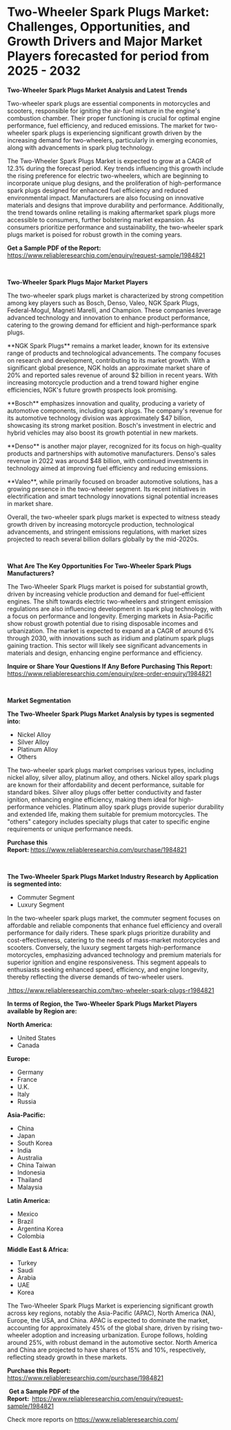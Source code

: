 <p><h1>Two-Wheeler Spark Plugs Market: Challenges, Opportunities, and Growth Drivers and Major Market Players forecasted for period from 2025 - 2032</h1></p><p><strong>Two-Wheeler Spark Plugs Market Analysis and Latest Trends</strong></p>
<p><p>Two-wheeler spark plugs are essential components in motorcycles and scooters, responsible for igniting the air-fuel mixture in the engine's combustion chamber. Their proper functioning is crucial for optimal engine performance, fuel efficiency, and reduced emissions. The market for two-wheeler spark plugs is experiencing significant growth driven by the increasing demand for two-wheelers, particularly in emerging economies, along with advancements in spark plug technology.</p><p>The Two-Wheeler Spark Plugs Market is expected to grow at a CAGR of 12.3% during the forecast period. Key trends influencing this growth include the rising preference for electric two-wheelers, which are beginning to incorporate unique plug designs, and the proliferation of high-performance spark plugs designed for enhanced fuel efficiency and reduced environmental impact. Manufacturers are also focusing on innovative materials and designs that improve durability and performance. Additionally, the trend towards online retailing is making aftermarket spark plugs more accessible to consumers, further bolstering market expansion. As consumers prioritize performance and sustainability, the two-wheeler spark plugs market is poised for robust growth in the coming years.</p></p>
<p><strong>Get a Sample PDF of the Report:&nbsp;</strong> <a href="https://www.reliableresearchiq.com/enquiry/request-sample/1984821?utm_campaign=2926&utm_medium=2&utm_source=Github&utm_content=ia&utm_term=31032025&utm_id=two-wheeler-spark-plugs">https://www.reliableresearchiq.com/enquiry/request-sample/1984821</a></p>
<p>&nbsp;</p>
<p><strong>Two-Wheeler Spark Plugs Major Market Players</strong></p>
<p><p>The two-wheeler spark plugs market is characterized by strong competition among key players such as Bosch, Denso, Valeo, NGK Spark Plugs, Federal-Mogul, Magneti Marelli, and Champion. These companies leverage advanced technology and innovation to enhance product performance, catering to the growing demand for efficient and high-performance spark plugs.</p><p>**NGK Spark Plugs** remains a market leader, known for its extensive range of products and technological advancements. The company focuses on research and development, contributing to its market growth. With a significant global presence, NGK holds an approximate market share of 20% and reported sales revenue of around $2 billion in recent years. With increasing motorcycle production and a trend toward higher engine efficiencies, NGK's future growth prospects look promising.</p><p>**Bosch** emphasizes innovation and quality, producing a variety of automotive components, including spark plugs. The company's revenue for its automotive technology division was approximately $47 billion, showcasing its strong market position. Bosch's investment in electric and hybrid vehicles may also boost its growth potential in new markets.</p><p>**Denso** is another major player, recognized for its focus on high-quality products and partnerships with automotive manufacturers. Denso's sales revenue in 2022 was around $48 billion, with continued investments in technology aimed at improving fuel efficiency and reducing emissions.</p><p>**Valeo**, while primarily focused on broader automotive solutions, has a growing presence in the two-wheeler segment. Its recent initiatives in electrification and smart technology innovations signal potential increases in market share.</p><p>Overall, the two-wheeler spark plugs market is expected to witness steady growth driven by increasing motorcycle production, technological advancements, and stringent emissions regulations, with market sizes projected to reach several billion dollars globally by the mid-2020s.</p></p>
<p>&nbsp;</p>
<p><strong>What Are The Key Opportunities For Two-Wheeler Spark Plugs Manufacturers?</strong></p>
<p><p>The Two-Wheeler Spark Plugs market is poised for substantial growth, driven by increasing vehicle production and demand for fuel-efficient engines. The shift towards electric two-wheelers and stringent emission regulations are also influencing development in spark plug technology, with a focus on performance and longevity. Emerging markets in Asia-Pacific show robust growth potential due to rising disposable incomes and urbanization. The market is expected to expand at a CAGR of around 6% through 2030, with innovations such as iridium and platinum spark plugs gaining traction. This sector will likely see significant advancements in materials and design, enhancing engine performance and efficiency.</p></p>
<p><strong>Inquire or Share Your Questions If Any Before Purchasing This Report:</strong> <a href="https://www.reliableresearchiq.com/enquiry/pre-order-enquiry/1984821?utm_campaign=2926&utm_medium=2&utm_source=Github&utm_content=ia&utm_term=31032025&utm_id=two-wheeler-spark-plugs">https://www.reliableresearchiq.com/enquiry/pre-order-enquiry/1984821</a></p>
<p>&nbsp;</p>
<p><strong>Market Segmentation</strong></p>
<p><strong>The Two-Wheeler Spark Plugs Market Analysis by types is segmented into:</strong></p>
<p><ul><li>Nickel Alloy</li><li>Silver Alloy</li><li>Platinum Alloy</li><li>Others</li></ul></p>
<p><p>The two-wheeler spark plugs market comprises various types, including nickel alloy, silver alloy, platinum alloy, and others. Nickel alloy spark plugs are known for their affordability and decent performance, suitable for standard bikes. Silver alloy plugs offer better conductivity and faster ignition, enhancing engine efficiency, making them ideal for high-performance vehicles. Platinum alloy spark plugs provide superior durability and extended life, making them suitable for premium motorcycles. The "others" category includes specialty plugs that cater to specific engine requirements or unique performance needs.</p></p>
<p><strong>Purchase this Report:&nbsp;</strong><a href="https://www.reliableresearchiq.com/purchase/1984821?utm_campaign=2926&utm_medium=2&utm_source=Github&utm_content=ia&utm_term=31032025&utm_id=two-wheeler-spark-plugs">https://www.reliableresearchiq.com/purchase/1984821</a></p>
<p>&nbsp;</p>
<p><strong>The Two-Wheeler Spark Plugs Market Industry Research by Application is segmented into:</strong></p>
<p><ul><li>Commuter Segment</li><li>Luxury Segment</li></ul></p>
<p><p>In the two-wheeler spark plugs market, the commuter segment focuses on affordable and reliable components that enhance fuel efficiency and overall performance for daily riders. These spark plugs prioritize durability and cost-effectiveness, catering to the needs of mass-market motorcycles and scooters. Conversely, the luxury segment targets high-performance motorcycles, emphasizing advanced technology and premium materials for superior ignition and engine responsiveness. This segment appeals to enthusiasts seeking enhanced speed, efficiency, and engine longevity, thereby reflecting the diverse demands of two-wheeler users.</p></p>
<p><a href="https://www.reliableresearchiq.com/two-wheeler-spark-plugs-r1984821?utm_campaign=2926&utm_medium=2&utm_source=Github&utm_content=ia&utm_term=31032025&utm_id=two-wheeler-spark-plugs">&nbsp;https://www.reliableresearchiq.com/two-wheeler-spark-plugs-r1984821</a></p>
<p><strong>In terms of Region, the Two-Wheeler Spark Plugs Market Players available by Region are:</strong></p>
<p>
    <p> <strong> North America: </strong>
        <ul>
            <li>United States</li>
            <li>Canada</li>
        </ul>
        </p> 
    <p> <strong> Europe: </strong>
        <ul>
            <li>Germany</li>
            <li>France</li>
            <li>U.K.</li>
            <li>Italy</li>
            <li>Russia</li>
        </ul>
        </p> 
    <p> <strong> Asia-Pacific: </strong>
        <ul>
            <li>China</li>
            <li>Japan</li>
            <li>South Korea</li>
            <li>India</li>
            <li>Australia</li>
            <li>China Taiwan</li>
            <li>Indonesia</li>
            <li>Thailand</li>
            <li>Malaysia</li>
        </ul>
        </p> 
    <p> <strong> Latin America: </strong>
        <ul>
            <li>Mexico</li>
            <li>Brazil</li>
            <li>Argentina Korea</li>
            <li>Colombia</li>
        </ul>
        </p> 
    <p> <strong> Middle East & Africa: </strong>
        <ul>
            <li>Turkey</li>
            <li>Saudi</li>
            <li>Arabia</li>
            <li>UAE</li>
            <li>Korea</li>
        </ul>
    </p>
    </p>
<p><p>The Two-Wheeler Spark Plugs Market is experiencing significant growth across key regions, notably the Asia-Pacific (APAC), North America (NA), Europe, the USA, and China. APAC is expected to dominate the market, accounting for approximately 45% of the global share, driven by rising two-wheeler adoption and increasing urbanization. Europe follows, holding around 25%, with robust demand in the automotive sector. North America and China are projected to have shares of 15% and 10%, respectively, reflecting steady growth in these markets.</p></p>
<p><strong>Purchase this Report: </strong><a href="https://www.reliableresearchiq.com/purchase/1984821?utm_campaign=2926&utm_medium=2&utm_source=Github&utm_content=ia&utm_term=31032025&utm_id=two-wheeler-spark-plugs">https://www.reliableresearchiq.com/purchase/1984821</a></p>
<p>&nbsp;<strong>Get a Sample PDF of the Report:&nbsp;&nbsp;</strong><a href="https://www.reliableresearchiq.com/enquiry/request-sample/1984821?utm_campaign=2926&utm_medium=2&utm_source=Github&utm_content=ia&utm_term=31032025&utm_id=two-wheeler-spark-plugs">https://www.reliableresearchiq.com/enquiry/request-sample/1984821</a></p>
<p><strong></strong></p>
<p>Check more reports on <a href="https://www.reliableresearchiq.com/?utm_campaign=2926&utm_medium=2&utm_source=Github&utm_content=ia&utm_term=31032025&utm_id=two-wheeler-spark-plugs">https://www.reliableresearchiq.com/</a></p>